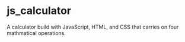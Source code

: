 # js_calculator
A calculator build with JavaScript, HTML, and CSS that carries on four mathmatical operations.
